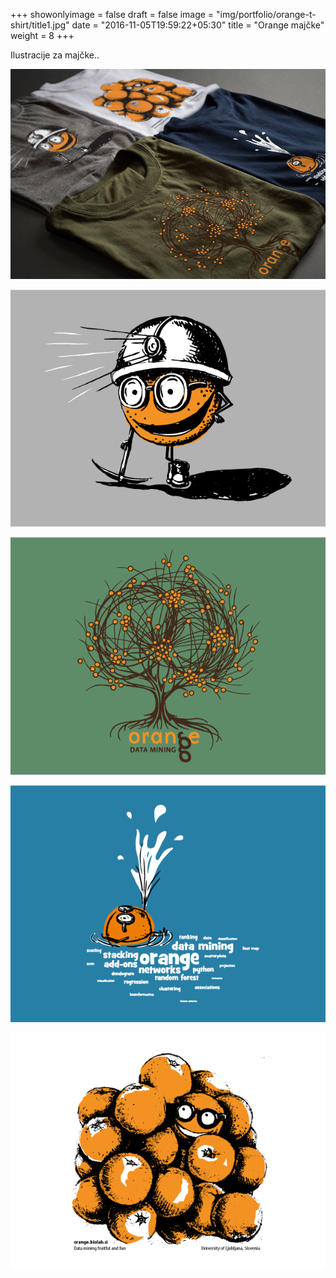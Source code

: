 +++
showonlyimage = false
draft = false
image = "img/portfolio/orange-t-shirt/title1.jpg"
date = "2016-11-05T19:59:22+05:30"
title = "Orange majčke"
weight = 8
+++

Ilustracije za majčke..
<!--more-->

![1](/img/portfolio/orange-t-shirt/title.jpg)

![2](/img/portfolio/orange-t-shirt/orange-t-shirt1.png)

![3](/img/portfolio/orange-t-shirt/orange-t-shirt2.png)

![4](/img/portfolio/orange-t-shirt/orange-t-shirt3.png)

![5](/img/portfolio/orange-t-shirt/orange-t-shirt4.png)